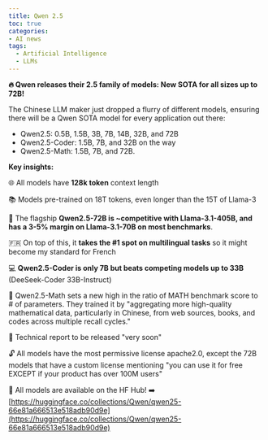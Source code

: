 ```yaml
---
title: Qwen 2.5
toc: true
categories: 
- AI news
tags:
  - Artificial Intelligence
  - LLMs
---
```


**🔥 Qwen releases their 2.5 family of models: New SOTA for all sizes up to 72B!**

The Chinese LLM maker just dropped a flurry of different models, ensuring there will be a Qwen SOTA model for every application out there:

- Qwen2.5: 0.5B, 1.5B, 3B, 7B, 14B, 32B, and 72B
- Qwen2.5-Coder: 1.5B, 7B, and 32B on the way
- Qwen2.5-Math: 1.5B, 7B, and 72B.

**Key insights:**

🌐 All models have **128k token** context length

📚 Models pre-trained on 18T tokens, even longer than the 15T of Llama-3

💪 The flagship **Qwen2.5-72B is ~competitive with Llama-3.1-405B, and has a 3-5% margin on Llama-3.1-70B on most benchmarks**.

🇫🇷 On top of this, it **takes the #1 spot on multilingual tasks** so it might become my standard for French

💻 **Qwen2.5-Coder is only 7B but beats competing models up to 33B** (DeeSeek-Coder 33B-Instruct)

🧮 Qwen2.5-Math sets a new high in the ratio of MATH benchmark score to # of parameters. They trained it by "aggregating more high-quality mathematical data, particularly in Chinese, from web sources, books, and codes across multiple recall cycles."

📄 Technical report to be released "very soon"

🔓 All models have the most permissive license apache2.0, except the 72B models that have a custom license mentioning "you can use it for free EXCEPT if your product has over 100M users"

🤗 All models are available on the HF Hub! ➡️ [https://huggingface.co/collections/Qwen/qwen25-66e81a666513e518adb90d9e](https://huggingface.co/collections/Qwen/qwen25-66e81a666513e518adb90d9e)